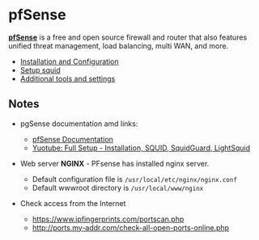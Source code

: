 # pfSense

[**pfSense**](https://www.pfsense.org/) is a free and open source firewall 
and router that also features unified threat management, load balancing, multi WAN, and more.

* [Installation and Configuration](./pfsense-install-and-config.md)
* [Setup squid](./pfsense-setup-squid.md) 
* [Additional tools and settings](./pfsense-additional-tools.md)


## Notes

* pgSense documentation amd links:
    * [pfSense Documentation](https://docs.netgate.com/pfsense/en/latest/)
    * [Yuotube: Full Setup - Installation, SQUID, SquidGuard, LightSquid](https://www.youtube.com/watch?v=W2gy1bLHm5o)

* Web server **NGINX** - PFsense has installed nginx server.
    - Default configuration file is ```/usr/local/etc/nginx/nginx.conf```
    - Default wwwroot directory is ```/usr/local/www/nginx```

* Check access from the Internet
    - https://www.ipfingerprints.com/portscan.php
    - http://ports.my-addr.com/check-all-open-ports-online.php


